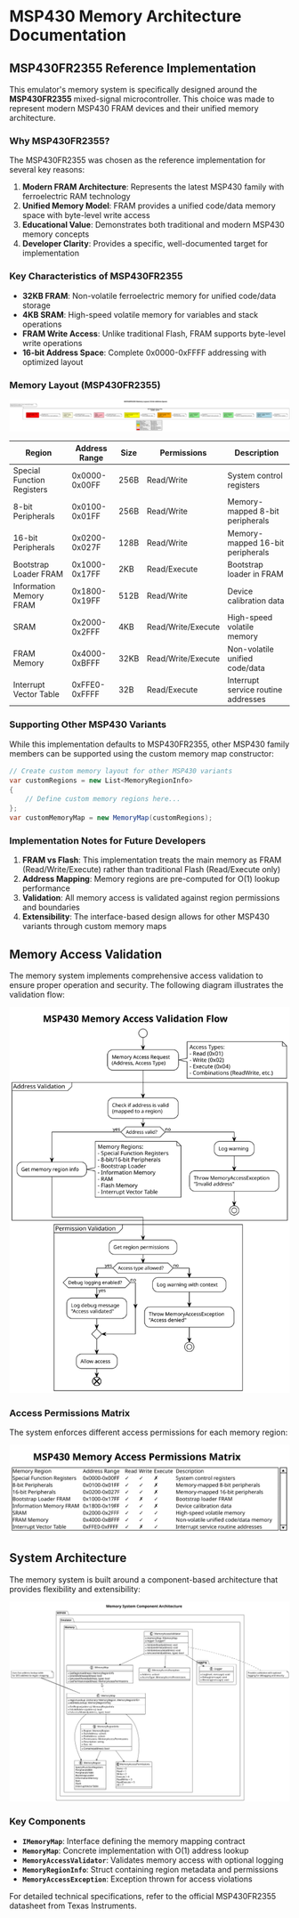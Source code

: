 # MSP430 Memory Architecture Documentation

## MSP430FR2355 Reference Implementation

This emulator's memory system is specifically designed around the **MSP430FR2355** mixed-signal microcontroller. This choice was made to represent modern MSP430 FRAM devices and their unified memory architecture.

### Why MSP430FR2355?

The MSP430FR2355 was chosen as the reference implementation for several key reasons:

1. **Modern FRAM Architecture**: Represents the latest MSP430 family with ferroelectric RAM technology
2. **Unified Memory Model**: FRAM provides a unified code/data memory space with byte-level write access
3. **Educational Value**: Demonstrates both traditional and modern MSP430 memory concepts
4. **Developer Clarity**: Provides a specific, well-documented target for implementation

### Key Characteristics of MSP430FR2355

- **32KB FRAM**: Non-volatile ferroelectric memory for unified code/data storage
- **4KB SRAM**: High-speed volatile memory for variables and stack operations
- **FRAM Write Access**: Unlike traditional Flash, FRAM supports byte-level write operations
- **16-bit Address Space**: Complete 0x0000-0xFFFF addressing with optimized layout

### Memory Layout (MSP430FR2355)

![MSP430FR2355 Memory Layout](diagrams/rendered/memory_layout.svg)

| Region | Address Range | Size | Permissions | Description |
|--------|---------------|------|-------------|-------------|
| Special Function Registers | 0x0000-0x00FF | 256B | Read/Write | System control registers |
| 8-bit Peripherals | 0x0100-0x01FF | 256B | Read/Write | Memory-mapped 8-bit peripherals |
| 16-bit Peripherals | 0x0200-0x027F | 128B | Read/Write | Memory-mapped 16-bit peripherals |
| Bootstrap Loader FRAM | 0x1000-0x17FF | 2KB | Read/Execute | Bootstrap loader in FRAM |
| Information Memory FRAM | 0x1800-0x19FF | 512B | Read/Write | Device calibration data |
| SRAM | 0x2000-0x2FFF | 4KB | Read/Write/Execute | High-speed volatile memory |
| FRAM Memory | 0x4000-0xBFFF | 32KB | Read/Write/Execute | Non-volatile unified code/data |
| Interrupt Vector Table | 0xFFE0-0xFFFF | 32B | Read/Execute | Interrupt service routine addresses |

### Supporting Other MSP430 Variants

While this implementation defaults to MSP430FR2355, other MSP430 family members can be supported using the custom memory map constructor:

```csharp
// Create custom memory layout for other MSP430 variants
var customRegions = new List<MemoryRegionInfo>
{
    // Define custom memory regions here...
};
var customMemoryMap = new MemoryMap(customRegions);
```

### Implementation Notes for Future Developers

1. **FRAM vs Flash**: This implementation treats the main memory as FRAM (Read/Write/Execute) rather than traditional Flash (Read/Execute only)
2. **Address Mapping**: Memory regions are pre-computed for O(1) lookup performance
3. **Validation**: All memory access is validated against region permissions and boundaries
4. **Extensibility**: The interface-based design allows for other MSP430 variants through custom memory maps

## Memory Access Validation

The memory system implements comprehensive access validation to ensure proper operation and security. The following diagram illustrates the validation flow:

![Memory Access Flow](diagrams/rendered/memory_access_flow.svg)

### Access Permissions Matrix

The system enforces different access permissions for each memory region:

![Memory Access Permissions Matrix](diagrams/rendered/memory_access_permissions_matrix.svg)

## System Architecture

The memory system is built around a component-based architecture that provides flexibility and extensibility:

![Memory Component Architecture](diagrams/rendered/memory_component_architecture.svg)

### Key Components

- **`IMemoryMap`**: Interface defining the memory mapping contract
- **`MemoryMap`**: Concrete implementation with O(1) address lookup
- **`MemoryAccessValidator`**: Validates memory access with optional logging
- **`MemoryRegionInfo`**: Struct containing region metadata and permissions
- **`MemoryAccessException`**: Exception thrown for access violations

For detailed technical specifications, refer to the official MSP430FR2355 datasheet from Texas Instruments.